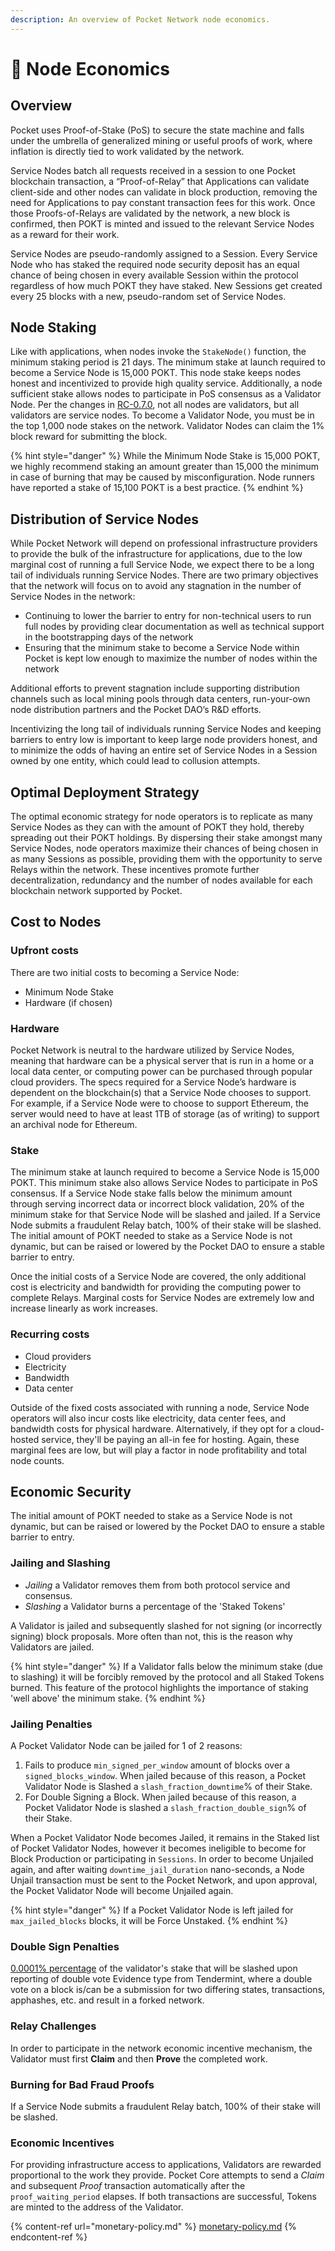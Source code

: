 ```yaml
---
description: An overview of Pocket Network node economics.
---
```


# 🤖 Node Economics

## Overview

Pocket uses Proof-of-Stake (PoS) to secure the state machine and falls under the umbrella of generalized mining or useful proofs of work, where inflation is directly tied to work validated by the network.

Service Nodes batch all requests received in a session to one Pocket blockchain transaction, a “Proof-of-Relay” that Applications can validate client-side and other nodes can validate in block production, removing the need for Applications to pay constant transaction fees for this work. Once those Proofs-of-Relays are validated by the network, a new block is confirmed, then POKT is minted and issued to the relevant Service Nodes as a reward for their work.

Service Nodes are pseudo-randomly assigned to a Session. Every Service Node who has staked the required node security deposit has an equal chance of being chosen in every available Session within the protocol regardless of how much POKT they have staked. New Sessions get created every 25 blocks with a new, pseudo-random set of Service Nodes.&#x20;

## Node Staking

Like with applications, when nodes invoke the `StakeNode()` function, the minimum staking period is 21 days. The minimum stake at launch required to become a Service Node is 15,000 POKT. This node stake keeps nodes honest and incentivized to provide high quality service. Additionally, a node sufficient stake allows nodes to participate in PoS consensus as a Validator Node. Per the changes in [RC-0.7.0](https://forum.pokt.network/t/pip-7-consensus-rule-change-validator-servicer-split-validator-consolidation), not all nodes are validators, but all validators are service nodes. To become a Validator Node, you must be in the top 1,000 node stakes on the network. Validator Nodes can claim the 1% block reward for submitting the block.&#x20;

{% hint style="danger" %}
While the Minimum Node Stake is 15,000 POKT, we highly recommend staking an amount greater than 15,000 the minimum in case of burning that may be caused by misconfiguration. Node runners have reported a stake of 15,100 POKT is a best practice.&#x20;
{% endhint %}

## **Distribution of Service Nodes**

While Pocket Network will depend on professional infrastructure providers to provide the bulk of the infrastructure for applications, due to the low marginal cost of running a full Service Node, we expect there to be a long tail of individuals running Service Nodes. There are two primary objectives that the network will focus on to avoid any stagnation in the number of Service Nodes in the network:

* Continuing to lower the barrier to entry for non-technical users to run full nodes by providing clear documentation as well as technical support in the bootstrapping days of the network
* Ensuring that the minimum stake to become a Service Node within Pocket is kept low enough to maximize the number of nodes within the network

Additional efforts to prevent stagnation include supporting distribution channels such as local mining pools through data centers, run-your-own node distribution partners and the Pocket DAO’s R\&D efforts.

Incentivizing the long tail of individuals running Service Nodes and keeping barriers to entry low is important to keep large node providers honest, and to minimize the odds of having an entire set of Service Nodes in a Session owned by one entity, which could lead to collusion attempts.

## Optimal Deployment Strategy

The optimal economic strategy for node operators is to replicate as many Service Nodes as they can with the amount of POKT they hold, thereby spreading out their POKT holdings. By dispersing their stake amongst many Service Nodes, node operators maximize their chances of being chosen in as many Sessions as possible, providing them with the opportunity to serve Relays within the network. These incentives promote further decentralization, redundancy and the number of nodes available for each blockchain network supported by Pocket.

## Cost to Nodes

### Upfront costs

There are two initial costs to becoming a Service Node:

* Minimum Node Stake
* Hardware \(if chosen\)

### Hardware

Pocket Network is neutral to the hardware utilized by Service Nodes, meaning that hardware can be a physical server that is run in a home or a local data center, or computing power can be purchased through popular cloud providers. The specs required for a Service Node’s hardware is dependent on the blockchain\(s\) that a Service Node chooses to support. For example, if a Service Node were to choose to support Ethereum, the server would need to have at least 1TB of storage \(as of writing\) to support an archival node for Ethereum.

### Stake

The minimum stake at launch required to become a Service Node is 15,000 POKT. This minimum stake also allows Service Nodes to participate in PoS consensus. If a Service Node stake falls below the minimum amount through serving incorrect data or incorrect block validation, 20% of the minimum stake for that Service Node will be slashed and jailed. If a Service Node submits a fraudulent Relay batch, 100% of their stake will be slashed. The initial amount of POKT needed to stake as a Service Node is not dynamic, but can be raised or lowered by the Pocket DAO to ensure a stable barrier to entry.

Once the initial costs of a Service Node are covered, the only additional cost is electricity and bandwidth for providing the computing power to complete Relays. Marginal costs for Service Nodes are extremely low and increase linearly as work increases.

### Recurring costs

* Cloud providers
* Electricity
* Bandwidth
* Data center 

Outside of the fixed costs associated with running a node, Service Node operators will also incur costs like electricity, data center fees, and bandwidth costs for physical hardware. Alternatively, if they opt for a cloud-hosted service, they'll be paying an all-in fee for hosting. Again, these marginal fees are low, but will play a factor in node profitability and total node counts. 

## Economic Security

The initial amount of POKT needed to stake as a Service Node is not dynamic, but can be raised or lowered by the Pocket DAO to ensure a stable barrier to entry.

### Jailing and Slashing

* _Jailing_ a Validator removes them from both protocol service and consensus.
* _Slashing_ a Validator burns a percentage of the 'Staked Tokens'

A Validator is jailed and subsequently slashed for not signing (or incorrectly signing) block proposals. More often than not, this is the reason why Validators are jailed.

{% hint style="danger" %}
If a Validator falls below the minimum stake (due to slashing) it will be forcibly removed by the protocol and all Staked Tokens burned. This feature of the protocol highlights the importance of staking 'well above' the minimum stake.
{% endhint %}

### Jailing Penalties

A Pocket Validator Node can be jailed for 1 of 2 reasons:

1. Fails to produce `min_signed_per_window` amount of blocks over a `signed_blocks_window`. When jailed because of this reason, a Pocket Validator Node is Slashed a `slash_fraction_downtime`% of their Stake.
2. For Double Signing a Block. When jailed because of this reason, a Pocket Validator Node is slashed a `slash_fraction_double_sign`% of their Stake.

When a Pocket Validator Node becomes Jailed, it remains in the Staked list of Pocket Validator Nodes, however it becomes ineligible to become for Block Production or participating in `Sessions`. In order to become Unjailed again, and after waiting `downtime_jail_duration` nano-seconds, a Node Unjail transaction must be sent to the Pocket Network, and upon approval, the Pocket Validator Node will become Unjailed again.

{% hint style="danger" %}
If a Pocket Validator Node is left jailed for `max_jailed_blocks` blocks, it will be Force Unstaked.
{% endhint %}

### Double Sign Penalties

[0.0001% percentage](https://forum.pokt.network/t/pup-1-change-slashfractiondoublesign-to-0-000001/273) of the validator's stake that will be slashed upon reporting of double vote Evidence type from Tendermint, where a double vote on a block is/can be a submission for two differing states, transactions, apphashes, etc. and result in a forked network.

### Relay Challenges

In order to participate in the network economic incentive mechanism, the Validator must first **Claim** and then **Prove** the completed work.

### Burning for Bad Fraud Proofs

If a Service Node submits a fraudulent Relay batch, 100% of their stake will be slashed.

### Economic Incentives

For providing infrastructure access to applications, Validators are rewarded proportional to the work they provide. Pocket Core attempts to send a _Claim_ and subsequent _Proof_ transaction automatically after the `proof_waiting_period` elapses. If both transactions are successful, Tokens are minted to the address of the Validator.

{% content-ref url="monetary-policy.md" %}
[monetary-policy.md](monetary-policy.md)
{% endcontent-ref %}

